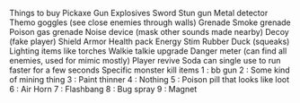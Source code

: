 
Things to buy
	Pickaxe 
	Gun
	Explosives
	Sword
	Stun gun
	Metal detector
	Themo goggles (see close enemies through walls)
	Grenade
	Smoke grenade
	Poison gas grenade
	Noise device (mask other sounds made nearby)
	Decoy (fake player)
	Shield
	Armor 
	Health pack
	Energy Stim
	Rubber Duck (squeaks)
	Lighting items like torches
	Walkie talkie upgrade
	Danger meter (can find all enemies, used for mimic mostly)
	Player revive
	Soda can single use to run faster for a few seconds
	Specific monster kill items
		1 : bb gun
		2 : Some kind of mining thing
		3 : Paint thinner 
		4 : Nothing
		5 : Poison pill that looks like loot
		6 : Air Horn
		7 : Flashbang
		8 : Bug spray
		9 : Magnet

	
	